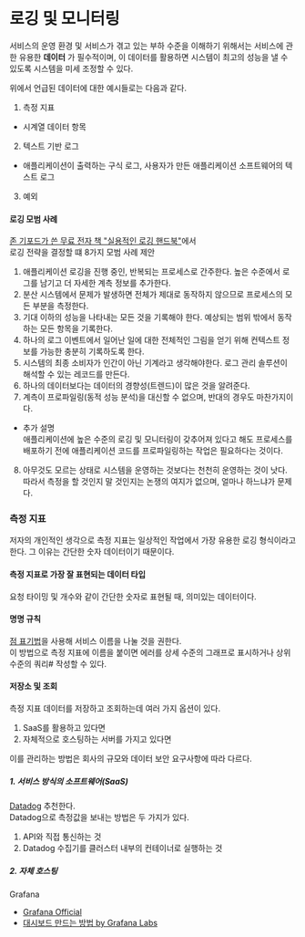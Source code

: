 # 로깅 및 모니터링

서비스의 운영 환경 및 서비스가 겪고 있는 부하 수준을 이해하기 위해서는 서비스에 관한 유용한 **데이터** 가 필수적이며, 이 데이터를 활용하면 시스템이 최고의 성능을 낼 수 있도록 시스템을 미세 조정할 수 있다.

위에서 언급된 데이터에 대한 예시들로는 다음과 같다.
1. 측정 지표
  - 시계열 데이터 항목
2. 텍스트 기반 로그
  - 애플리케이션이 출력하는 구식 로그, 사용자가 만든 애플리케이션 소프트웨어의 텍스트 로그
3. 예외

#### 로깅 모범 사례

[존 기포드가 쓴 무료 전자 책 "실용적인 로깅 핸드북"](https://www.loggly.com/wp-content/uploads/2015/02/loggly_ebook_Pragmatic_Handbook_online.pdf)에서  
로깅 전략을 결정할 떄 8가지 모범 사례 제안

1. 애플리케이션 로깅을 진행 중인, 반복되는 프로세스로 간주한다. 높은 수준에서 로그를 남기고 더 자세한 계측 정보를 추가한다.
2. 분산 시스템에서 문제가 발생하면 전체가 제대로 동작하지 않으므로 프로세스의 모든 부분을 측정한다.
3. 기대 이하의 성능을 나타내는 모든 것을 기록해야 한다. 예상되는 범위 밖에서 동작하는 모든 항목을 기록한다.   
4. 하나의 로그 이벤트에서 일어난 일에 대한 전체적인 그림을 얻기 위해 컨텍스트 정보를 가능한 충분히 기록하도록 한다.
5. 시스템의 최종 소비자가 인간이 아닌 기계라고 생각해야한다. 로그 관리 솔루션이 해석할 수 있는 레코드를 만든다.
6. 하나의 데이터보다는 데이터의 경향성(트렌드)이 많은 것을 알려준다.
7. 계측이 프로파일링(동적 성능 분석)을 대신할 수 없으며, 반대의 경우도 마찬가지이다.
  -  추가 설명  
  애플리케이션에 높은 수준의 로깅 및 모니터링이 갖추어져 있다고 해도 프로세스를 배포하기 전에 애플리케이션 코드를 프로파일링하는 작업은 필요하다는 것이다.
8. 아무것도 모르는 상태로 시스템을 운영하는 것보다는 천천히 운영하는 것이 낫다. 따라서 측정을 할 것인지 말 것인지는 논쟁의 여지가 없으며, 얼마나 하느냐가 문제다.

### 측정 지표
저자의 개인적인 생각으로 측정 지표는 일상적인 작업에서 가장 유용한 로깅 형식이라고 한다.
그 이유는 간단한 숫자 데이터이기 때문이다.

#### 측정 지표로 가장 잘 표현되는 데이터 타입
요청 타이밍 및 개수와 같이 간단한 숫자로 표현될 때, 의미있는 데이터이다.

#### 명명 규칙
[점 표기법](https://docs.signalfx.com/en/latest/reference/best-practices/naming-conventions.html)을 사용해 서비스 이름을 나눌 것을 권한다.   
이 방법으로 측정 지표에 이름을 붙이면 에러를 상세 수준의 그래프로 표시하거나 상위 수준의 쿼리# 작성할 수 있다.  

#### 저장소 및 조회
측정 지표 데이터를 저장하고 조회하는데 여러 가지 옵션이 있다.
1. SaaS를 활용하고 있다면
2. 자체적으로 호스팅하는 서버를 가지고 있다면  

이를 관리하는 방법은 회사의 규모와 데이터 보안 요구사항에 따라 다르다.

##### 1. 서비스 방식의 소프트웨어(SaaS)
[Datadog](https://www.datadoghq.com/dg/lpghp/?utm_source=Advertisement&utm_medium=GoogleAdsNon1stTierBrand&utm_campaign=GoogleAdsNon1stTierBrand-NonENES&utm_content=Datadog&utm_keyword=datadog&utm_matchtype=e&gclid=EAIaIQobChMIhrzAoPae3wIViraWCh2Sww3PEAAYASAAEgIXYfD_BwE&utm_expid=.40ES1QyrT6Sm1I5PXMEjqQ.1&utm_referrer=https%3A%2F%2Fwww.google.com%2F) 추천한다.   
Datadog으로 측정값을 보내는 방법은 두 가지가 있다.
1. API와 직접 통신하는 것
2. Datadog 수집기를 클러스터 내부의 컨테이너로 실행하는 것


##### 2. 자체 호스팅
Grafana
- [Grafana Official](https://grafana.com/)
- [대시보드 만드는 방법 by Grafana Labs](http://docs.grafana.org/features/panels/graph/)
